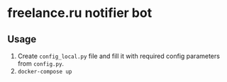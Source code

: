 # freelance.ru notifier bot

## Usage

1. Create `config_local.py` file and fill it with required config parameters
  from `config.py`.
2. `docker-compose up`
